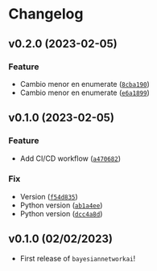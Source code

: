 # Changelog

<!--next-version-placeholder-->

## v0.2.0 (2023-02-05)
### Feature
* Cambio menor en enumerate ([`8cba190`](https://github.com/Daniel14gonc/Laboratorio2_IA/commit/8cba19091c9e247b0867f02fd3725fa5e6151a9d))
* Cambio menor en enumerate ([`e6a1899`](https://github.com/Daniel14gonc/Laboratorio2_IA/commit/e6a18991c750874690135f43fe2e65f7845a44c1))

## v0.1.0 (2023-02-05)
### Feature
* Add CI/CD workflow ([`a470682`](https://github.com/Daniel14gonc/Laboratorio2_IA/commit/a470682850ec66d71d416ed2cf2d67fb351d7b8c))

### Fix
* Version ([`f54d835`](https://github.com/Daniel14gonc/Laboratorio2_IA/commit/f54d8350ba3dea20a727f752f645705445e4d1fa))
* Python version ([`ab1a4ee`](https://github.com/Daniel14gonc/Laboratorio2_IA/commit/ab1a4ee91284a7f4f11529e6dca98e292925e6be))
* Python version ([`dcc4a8d`](https://github.com/Daniel14gonc/Laboratorio2_IA/commit/dcc4a8d2929488fe9af6810261a7f79038ecdaac))

## v0.1.0 (02/02/2023)

- First release of `bayesiannetworkai`!